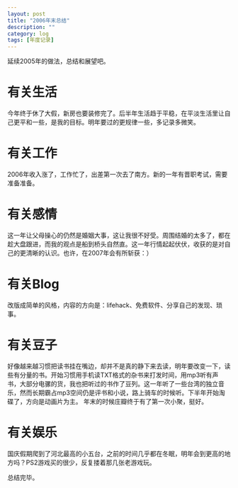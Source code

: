 ```yaml
---
layout: post
title: "2006年末总结"
description: ""
category: log
tags: [年度记录]
---
```


延续2005年的做法，总结和展望吧。

# 有关生活

今年终于休了大假，新房也要装修完了。后半年生活趋于平稳，在平淡生活里让自己更平和一些，是我的目标。明年要过的更规律一些，多记录多微笑。

# 有关工作

2006年收入涨了，工作忙了，出差第一次去了南方。新的一年有晋职考试，需要准备准备。

# 有关感情

这一年让父母操心的仍然是婚姻大事，这让我很不好受。周围结婚的太多了，都在趁大盘跟进，而我的观点是船到桥头自然直。这一年行情起起伏伏，收获的是对自己的更清晰的认识。也许，在2007年会有所斩获：）

# 有关Blog

改版成简单的风格，内容的方向是：lifehack、免费软件、分享自己的发现、琐事。

# 有关豆子

好像越来越习惯把读书挂在嘴边，却并不是真的静下来去读，明年要改变一下，读些有分量的书。开始习惯用手机读TXT格式的杂书来打发时间，用mp3听有声书，大部分电骡的货，我也把听过的书作了豆列。这一年听了一些台湾的独立音乐，然而长期霸占mp3空间仍是评书和小说，路上骑车的时候听。下半年开始淘碟了，方向是动画片为主。
年末的时候庄瓣终于有了第一次小聚，挺好。

# 有关娱乐

国庆假期爬到了河北最高的小五台，之前的时间几乎都在冬眠，明年会到更高的地方吗？PS2游戏买的很少，反复搂着那几张老游戏玩。

总结完毕。